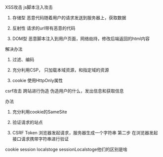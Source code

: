 XSS攻击 js脚本注入攻击

1. 存储型
恶意代码随着用户的请求发送到服务器上，获取数据

2. 反射性
请求的url带有恶意的代码

3. DOM型
恶意脚本注入到用户页面，网络劫持，修改后端返回的html内容

解决办法
1. 过滤、编码

2. 充分利用CSP， 只加载本域资源，和指定域的资源

3. cookie 使用HttpOnly属性


csrf攻击 跨站进行伪造
伪造用户的什么，发出信息和获取信息

办法
1. 充分利用cookie的SameSite

2. 验证请求的站点

3. CSRF Token 浏览器发起请求，服务器生成一个字符串
第二步 在浏览器发起接口请求携带字符串进行验证


cookie session localstoge sessionLocalstoge他们的区别是啥
